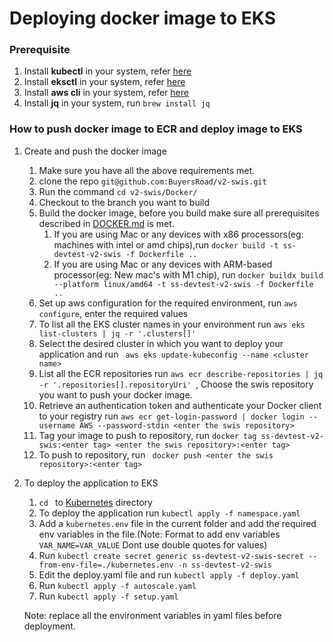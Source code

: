 # Deploying docker image to EKS

### Prerequisite

1. Install **kubectl** in your system, refer [here](https://buyersroad.atlassian.net/wiki/spaces/DEV/pages/1899888641/Install+and+Configure+kubectl)
2. Install **eksctl** in your system, refer [here](https://buyersroad.atlassian.net/wiki/spaces/DEV/pages/1897562602/Install+and+setup+eksctl)
3. Install **aws cli** in your system, refer [here](https://buyersroad.atlassian.net/wiki/spaces/DEV/pages/1897627992/Install+and+Setup+AWS+cli)
4. Install **jq** in your system, run `brew install jq`


### How to push  docker image to ECR and deploy image to EKS

1. Create and push the docker image

    1. Make sure you have all the above requirements met.
    2. clone the repo `git@github.com:BuyersRoad/v2-swis.git`
    3. Run the command `cd v2-swis/Docker/`
    4. Checkout to the branch you want to build
    5. Build the docker image, before you build make sure all prerequisites described in [DOCKER.md](../Docker/DOCKER.md) is met.
        1. If you are using Mac or any devices with x86 processors(eg: machines with intel or amd chips),run `docker build -t ss-devtest-v2-swis -f Dockerfile .. `
        2. If you are using Mac or any devices with ARM-based processor(eg: New mac's with M1 chip), run `docker buildx build --platform linux/amd64 -t ss-devtest-v2-swis -f Dockerfile ..  `
    6. Set up aws configuration for the required environment, run `aws configure`, enter the required values
    7. To list all the EKS cluster names in your environment run ` aws eks list-clusters | jq -r '.clusters[]' `
    8. Select the desired cluster in which you want to deploy your application and run ` aws eks update-kubeconfig --name <cluster name>`
    9. List all the ECR repositories run `aws ecr describe-repositories | jq -r '.repositories[].repositoryUri' `, Choose the swis repository you want to push your docker image. 
    10. Retrieve an authentication token and authenticate your Docker client to your registry run ` aws ecr get-login-password | docker login --username AWS --password-stdin <enter the swis repository> `
    11. Tag your image to push to repository, run ` docker tag ss-devtest-v2-swis:<enter tag> <enter the swis repository>:<enter tag> `
    12. To push to repository, run ` docker push <enter the swis repository>:<enter tag>`

2. To deploy the application to EKS

    1. `cd ` to [Kubernetes](.) directory
    2. To deploy the application run `kubectl apply -f namespace.yaml`
    3. Add a `kubernetes.env` file in the current folder and add the required env variables in the file.(Note: Format to add env variables `VAR_NAME=VAR_VALUE` Dont use double quotes for values) 
    4. Run `kubectl create secret generic ss-devtest-v2-swis-secret --from-env-file=./kubernetes.env -n ss-devtest-v2-swis`
    5. Edit the deploy.yaml file and run `kubectl apply -f deploy.yaml`
    6. Run `kubectl apply -f autoscale.yaml`
    7. Run `kubectl apply -f setup.yaml`

    Note: replace all the environment variables in yaml files before deployment.
    